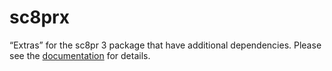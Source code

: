 # sc8prx

“Extras” for the sc8pr 3 package that have additional dependencies. Please see the [documentation](https://dmaccarthy.github.io/sc8pr/?sc8prx) for details.


